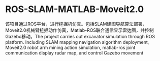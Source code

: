 # ROS-SLAM-MATLAB-Moveit2.0
该项目通过ROS平台，进行挖掘机仿真。包括SLAM建图导航算法部署，Moveit2.0机械臂挖掘动作仿真，Matlab-ROS联合通信显示雷达图，并控制Gazebo移动。The project carries out excavator simulation through ROS platform. Including SLAM mapping navigation algorithm deployment, Moveit2.0 robot arm mining action simulation, matlab-ros joint communication display radar map, and control Gazebo movement
